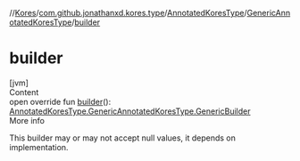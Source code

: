 //[Kores](../../../index.md)/[com.github.jonathanxd.kores.type](../../index.md)/[AnnotatedKoresType](../index.md)/[GenericAnnotatedKoresType](index.md)/[builder](builder.md)



# builder  
[jvm]  
Content  
open override fun [builder](builder.md)(): [AnnotatedKoresType.GenericAnnotatedKoresType.GenericBuilder](-generic-builder/index.md)  
More info  


This builder may or may not accept null values, it depends on implementation.

  



